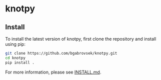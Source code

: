 # knotpy

## Install

To install the latest version of knotpy, first clone the repository and install using pip:

```bash
git clone https://github.com/bgabrovsek/knotpy.git
cd knotpy
pip install .
```

For more information, please see [INSTALL.md](INSTALL.md).